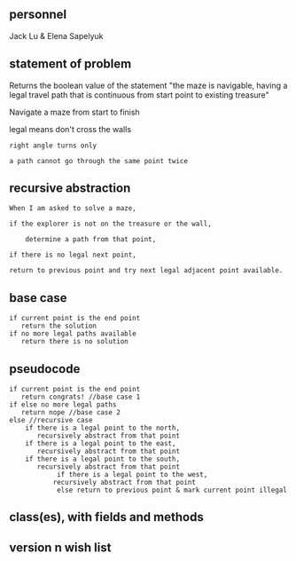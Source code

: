## personnel
Jack Lu & Elena Sapelyuk

## statement of problem

  Returns the boolean value of the statement "the maze is navigable, having a legal travel path 
  that is continuous from start point to existing treasure"

  Navigate a maze from start to finish 
  
  legal means 
	don't cross the walls

	right angle turns only

	a path cannot go through the same point twice 


## recursive abstraction

  	When I am asked to solve a maze,
  
	if the explorer is not on the treasure or the wall,
  
        determine a path from that point,

	if there is no legal next point,

	return to previous point and try next legal adjacent point available.


## base case
	if current point is the end point
	   return the solution 
	if no more legal paths available
	   return there is no solution


## pseudocode

	if current point is the end point
	   return congrats! //base case 1
	if else no more legal paths
	   return nope //base case 2
	else //recursive case
		if there is a legal point to the north,
		   recursively abstract from that point
 		if there is a legal point to the east,
	 	   recursively abstract from that point
 		if there is a legal point to the south,
	  	   recursively abstract from that point
               	if there is a legal point to the west,
	           recursively abstract from that point
             	else return to previous point & mark current point illegal

## class(es), with fields and methods

## version n wish list


